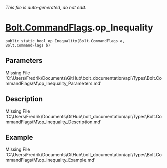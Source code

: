 *This file is auto-generated, do not edit.*

# [Bolt.CommandFlags](Types/Bolt.CommandFlags.md).op_Inequality
`public static bool op_Inequality(Bolt.CommandFlags a, Bolt.CommandFlags b)`
## Parameters
Missing File 'C:\Users\Fredrik\Documents\GitHub\bolt_documentation\api\Types\Bolt.CommandFlags\M\op_Inequality_Parameters.md'
## Description
Missing File 'C:\Users\Fredrik\Documents\GitHub\bolt_documentation\api\Types\Bolt.CommandFlags\M\op_Inequality_Description.md'
## Example
Missing File 'C:\Users\Fredrik\Documents\GitHub\bolt_documentation\api\Types\Bolt.CommandFlags\M\op_Inequality_Example.md'
